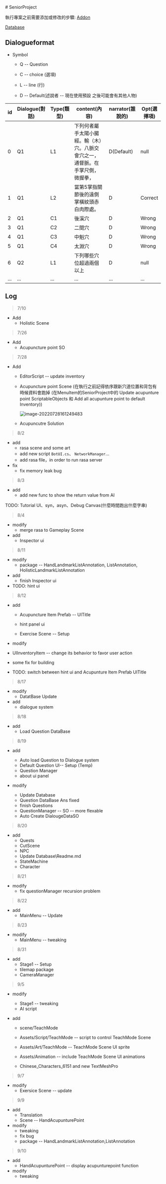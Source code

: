 ﻿﻿﻿﻿﻿﻿﻿﻿﻿﻿﻿﻿﻿﻿﻿﻿﻿# SeniorProject

執行專案之前需要添加或修改的步驟: [Addon](Addon.md)

[Database](./Assets/DataBase/README.md)

## Dialogueformat

* Symbol

  * Q -- Question

  * C -- choice (選項)

  * L -- line  (行)
  * D -- Default(述說者 -- 現在使用預設 之後可能會有其他人物)

| id   | Dialogue(對話) | Type(類型) | content(內容)                                                | narrator(誰說的) | Opt(選擇項) |
| ---- | -------------- | ---------- | ------------------------------------------------------------ | ---------------- | ----------- |
| 0    | Q1             | L1         | 下列何者屬手太陽小腸經。輸（木）穴。八脈交會穴之一，通督脈。在手掌尺側，微握拳， | D(Default)       | null        |
| 1    | Q1             | L2         | 當第5掌指關節後的遠側掌橫紋頭赤白肉際處。                    | D                | Correct     |
| 2    | Q1             | C1         | 後溪穴                                                       | D                | Wrong       |
| 3    | Q1             | C2         | 二間穴                                                       | D                | Wrong       |
| 4    | Q1             | C3         | 中魁穴                                                       | D                | Wrong       |
| 5    | Q1             | C4         | 太淵穴                                                       | D                | Wrong       |
| 6    | Q2             | L1         | 下列哪些穴位超過兩個以上                                     | D                | null        |
| ...  | ...            | ...        | ...                                                          | ...              | ...         |



## Log

> 7/10

* Add
  * Holistic Scene

>  7/26
* Add
  * Acupuncture point SO

> 7/28
* Add
  * EditorScript -- update inventory
  
  * Acupuncture point Scene (在執行之前記得依序跟新穴道位置和背包有時候資料會跑掉 (在MenuItem的SeniorProject中的 Update acupunture point ScriptableObjects 和 Add all acupunture point to default Inventory))
  
    ![image-20220728161249483](./Image/LeftHandAcupturePoint.png)
  
  * Acupuncutre Solution
  

> 8/2
* add 
  * rasa scene and some art
  * add new script `BotUI.cs`、 `NetworkManager`...
  * add rasa file，in order to run rasa server
* fix
  * fix memory leak bug

> 8/3
* add 
  * add new func to show the return value from AI

TODO: Tutorial UI、syn，asyn、Debug Canvas(什麼時間跑出什麼字串)

> 8/4
* modify
  * merge rasa to Gameplay Scene
* add
  * Inspector ui

> 8/11

* modify
  * package -- HandLandmarkListAnnotation, ListAnnotation, HolisticLandmarkListAnnotation
* add
  * finish Inspector ui
* TODO: hint ui

> 8/12

* add
  * Acupuncture Item Prefab -- UITitle
  * hint panel ui
  
  * Exercise Scene -- Setup
*  modify
  * UIInventoryItem -- change its behavior to favor user action
  * some fix for building

* TODO: switch between hint ui and Acupunture Item Prefab UITitle

> 8/17

* modify
  * DatatBase Update
* add
  * dialogue system

> 8/18
* add
   * Load Question DataBase

> 8/19
* add
  * Auto load Question to Dialogue system
  * Default Question UI-- Setup (Temp)
  * Question Manager
  * about ui panel

* modify
  * Update Database
  * Question DataBase Ans fixed
  * finish Questions
  * QuestionManager -- SO -- more flexable
  * Auto Create DialougeDataSO

> 8/20

* add
  * Quests
  * CutScene
  * NPC 
  * Update Database\Readme.md
  * StateMachine
  * Character

> 8/21

* modify
  * fix questionManager recursion problem

> 8/22

* add
  * MainMenu -- Update

> 8/23

* modify
  * MainMenu -- tweaking

> 8/31

* add
  * Stage1 -- Setup
  * tilemap package
  * CameraManager

> 9/5
* modify
  * Stage1 -- tweaking
  * AI script
  
* add

  * scene/TeachMode

  * Assets/Script/TeachMode -- script to control TeachMode Scene
  * Assets/Art/TeachMode -- TeachMode Scene UI sprite
  * Assets/Animation -- include TeachMode Scene UI animations
  * Chinese_Characters_6151 and new TextMeshPro

> 9/7
* modify
  * Exersice Scene -- update

> 9/9

* add
  * Translation
  * Scene -- HandAcupunturePoint
* modify
  * tweaking
  * fix bug
  * package -- HandLandmarkListAnnotation,ListAnnotation

> 9/10

* add
  * HandAcupunturePoint -- display acupunturepoint function
* modify
  * tweaking
